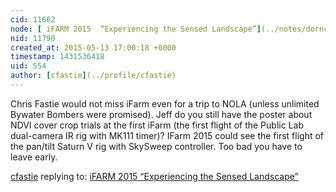 ```yaml
---
cid: 11662
node: [ iFARM 2015  “Experiencing the Sensed Landscape”](../notes/dorncox/05-06-2015/ifarm-2015-experiencing-the-sensed-landscape)
nid: 11790
created_at: 2015-05-13 17:00:18 +0000
timestamp: 1431536418
uid: 554
author: [cfastie](../profile/cfastie)
---
```


Chris Fastie would not miss iFarm even for a trip to NOLA (unless unlimited Bywater Bombers were promised). Jeff do you still have the poster about NDVI cover crop trials at the first iFarm (the first flight of the Public Lab dual-camera IR rig with MK111 timer)? IFarm 2015 could see the first flight of the pan/tilt Saturn V rig with SkySweep controller. Too bad you have to leave early.

[cfastie](../profile/cfastie) replying to: [ iFARM 2015  “Experiencing the Sensed Landscape”](../notes/dorncox/05-06-2015/ifarm-2015-experiencing-the-sensed-landscape)

